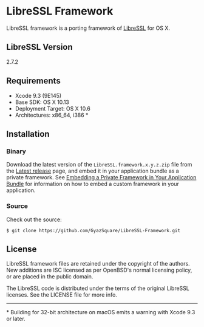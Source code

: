 # LibreSSL Framework

LibreSSL framework is a porting framework of [LibreSSL](http://www.libressl.org) for OS X.

## LibreSSL Version

2.7.2

## Requirements

* Xcode 9.3 (9E145)
* Base SDK: OS X 10.13
* Deployment Target: OS X 10.6
* Architectures: x86_64, i386 *

## Installation

### Binary

Download the latest version of the `LibreSSL.framework.x.y.z.zip` file from the [Latest release](https://github.com/GyazSquare/LibreSSL-Framework/releases/latest) page, and embed it in your application bundle as a private framework. See [Embedding a Private Framework in Your Application Bundle](https://developer.apple.com/library/mac/documentation/MacOSX/Conceptual/BPFrameworks/Tasks/CreatingFrameworks.html#//apple_ref/doc/uid/20002258-106880) for information on how to embed a custom framework in your application.

### Source

Check out the source:

```shell
$ git clone https://github.com/GyazSquare/LibreSSL-Framework.git
```

## License

LibreSSL framework files are retained under the copyright of the authors. New additions are ISC licensed as per OpenBSD's normal licensing policy, or are placed in the public domain.

The LibreSSL code is distributed under the terms of the original LibreSSL licenses. See the LICENSE file for more info.

<hr style="height: 1px !important;">

\* Building for 32-bit architecture on macOS emits a warning with Xcode 9.3 or later.
